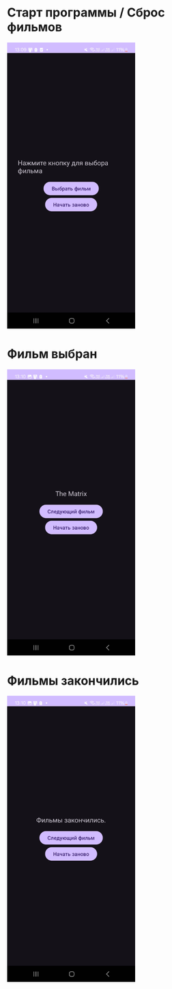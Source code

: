 # Старт программы / Сброс фильмов
<img src="Screenshot_20251027_131000_RandomFilms.jpg" width="300" alt="Старт программы">

# Фильм выбран
<img src="Screenshot_20251027_131004_RandomFilms.jpg" width="300" alt="Фильм выбран">

# Фильмы закончились
<img src="Screenshot_20251027_131019_RandomFilms.jpg" width="300" alt="Фильмы закончились">